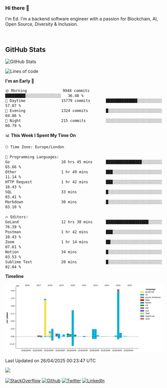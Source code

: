 ### Hi there 👋
 I'm Ed. I'm a backend software engineer with a passion for Blockchain, AI, Open Source, Diversity & Inclusion.

<br />

<h2>GitHub Stats</h2>
<p><img src="https://github-readme-stats.vercel.app/api?username=echarrod&amp;show_icons=true" alt="GitHub Stats"></p>

<!--START_SECTION:waka-->
![Lines of code](https://img.shields.io/badge/From%20Hello%20World%20I%27ve%20Written-5.2%20million%20lines%20of%20code-blue)

**I'm an Early 🐤** 

```text
🌞 Morning                9948 commits        █████████░░░░░░░░░░░░░░░░   36.48 % 
🌆 Daytime                15779 commits       ██████████████░░░░░░░░░░░   57.87 % 
🌃 Evening                1324 commits        █░░░░░░░░░░░░░░░░░░░░░░░░   04.86 % 
🌙 Night                  215 commits         ░░░░░░░░░░░░░░░░░░░░░░░░░   00.79 % 
```


📊 **This Week I Spent My Time On** 

```text
🕑︎ Time Zone: Europe/London

💬 Programming Languages: 
Go                       10 hrs 45 mins      ████████████████░░░░░░░░░   65.66 % 
Other                    1 hr 49 mins        ███░░░░░░░░░░░░░░░░░░░░░░   11.14 % 
HTTP Request             1 hr 42 mins        ███░░░░░░░░░░░░░░░░░░░░░░   10.43 % 
SQL                      33 mins             █░░░░░░░░░░░░░░░░░░░░░░░░   03.41 % 
Markdown                 30 mins             █░░░░░░░░░░░░░░░░░░░░░░░░   03.10 % 

🔥 Editors: 
GoLand                   12 hrs 30 mins      ███████████████████░░░░░░   76.39 % 
Postman                  1 hr 42 mins        ███░░░░░░░░░░░░░░░░░░░░░░   10.43 % 
Zoom                     1 hr 14 mins        ██░░░░░░░░░░░░░░░░░░░░░░░   07.61 % 
Notion                   34 mins             █░░░░░░░░░░░░░░░░░░░░░░░░   03.53 % 
Sublime Text             20 mins             █░░░░░░░░░░░░░░░░░░░░░░░░   02.04 % 
```

**Timeline**

![Lines of Code chart](https://raw.githubusercontent.com/echarrod/echarrod/main/assets/bar_graph.png)


 Last Updated on 26/04/2025 00:23:47 UTC
<!--END_SECTION:waka-->

![](https://komarev.com/ghpvc/?username=echarrod)

<p>
<a href="https://stackoverflow.com/users/1014632/ech" target="_blank"><img alt="StackOverflow" src="https://img.shields.io/badge/-Stackoverflow-FE7A16?style=for-the-badge&logo=stack-overflow&logoColor=white" /></a> 
<a href="https://github.com/echarrod" target="_blank"><img alt="Github" src="https://img.shields.io/badge/GitHub-%2312100E.svg?&style=for-the-badge&logo=Github&logoColor=white" /></a> 
<a href="https://twitter.com/e_harrod" target="_blank"><img alt="Twitter" src="https://img.shields.io/badge/twitter-%231DA1F2.svg?&style=for-the-badge&logo=twitter&logoColor=white" /></a> 
<a href="https://www.linkedin.com/in/ed-harrod" target="_blank"><img alt="LinkedIn" src="https://img.shields.io/badge/linkedin-%230077B5.svg?&style=for-the-badge&logo=linkedin&logoColor=white" /></a>
